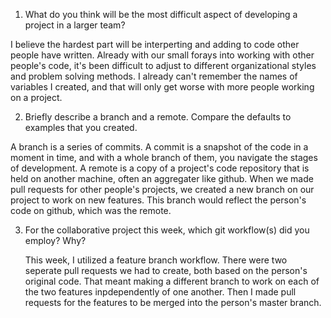 1. What do you think will be the most difficult aspect of developing a project in a larger team?

  
  I believe the hardest part will be interperting and adding to code other people have written.
  Already with our small forays into working with other people's code, it's been difficult to adjust
  to different organizational styles and problem solving methods. I already can't remember the names
  of variables I created, and that will only get worse with more people working on a project. 
 
 
2. Briefly describe a branch and a remote. Compare the defaults to examples that you created.

  
  A branch is a series of commits. A commit is a snapshot of the code in a moment in time, and with a 
  whole branch of them, you navigate the stages of development. A remote is a copy of a project's code 
  repository that is held on another machine, often an aggregater like github. When we made pull requests
  for other people's projects, we created a new branch on our project to work on new features. This 
  branch would reflect the person's code on github, which was the remote. 
  

3. For the collaborative project this week, which git workflow(s) did you employ? Why?

  
   This week, I utilized a feature branch workflow. There were two seperate pull requests
   we had to create, both based on the person's original code. That meant making a different
   branch to work on each of the two features inpdependently of one another. Then I made pull requests
   for the features to be merged into the person's master branch. 

   
   
